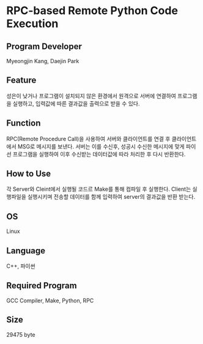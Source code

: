 # RPC-based Remote Python Code Execution

## Program Developer

Myeongjin Kang, Daejin Park



## Feature

성은이 낮거나 프로그램이 설치되지 않은 환경에서 원격으로 서버에 연결하여 프로그램을 실행하고, 입력값에 따른 결과값을 출력으로 받을 수 있다.



## Function

RPC(Remote Procedure Call)을 사용하여 서버와 클라이언트를 연결 후 클라이언트에서 MSG로 메시지를 보낸다. 서버는 이를 수신후, 성공시 수신한 메시지에 맞게 파이선 프로그램을 실행하여 이후 수신받는 데이터값에 따라 처리한 후 다시 반환한다.



## How to Use

각 Server와 Cleint에서 실행될 코드르 Make를 통해 컴파일 후 실행한다. Client는 실행파일을 실행시키며 전송할 데이터를 함께 입력하여 server의 결과값을 반환 받는다.



## OS

Linux



## Language

C++, 파이썬



## Required Program

GCC Compiler, Make, Python, RPC

## Size

29475 byte